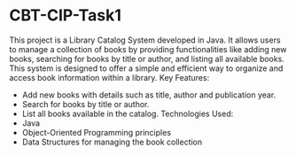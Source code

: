 # CBT-CIP-Task1
This project is a Library Catalog System developed in Java.
It allows users to manage a collection of books by providing functionalities like adding new books, searching for books by title or author, and listing all available books.
This system is designed to offer a simple and efficient way to organize and access book information within a library.
Key Features:
* Add new books with details such as title, author and publication year.
* Search for books by title or author.
* List all books available in the catalog.
Technologies Used:
* Java
* Object-Oriented Programming principles
* Data Structures for managing the book collection
